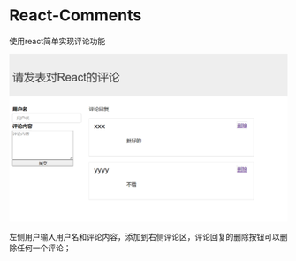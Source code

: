 # React-Comments

使用react简单实现评论功能

![1676120845301](image/README/1676120845301.png)

左侧用户输入用户名和评论内容，添加到右侧评论区，评论回复的删除按钮可以删除任何一个评论；

